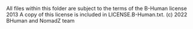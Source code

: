 All files within this folder are subject to the terms of the B-Human license 2013 
A copy of this license is included in LICENSE.B-Human.txt.
(c) 2022 BHuman and NomadZ team